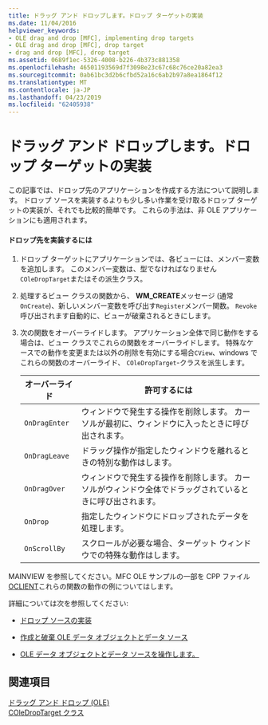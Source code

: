 ```yaml
---
title: ドラッグ アンド ドロップします。ドロップ ターゲットの実装
ms.date: 11/04/2016
helpviewer_keywords:
- OLE drag and drop [MFC], implementing drop targets
- OLE drag and drop [MFC], drop target
- drag and drop [MFC], drop target
ms.assetid: 0689f1ec-5326-4008-b226-4b373c881358
ms.openlocfilehash: 46501193569d7f3098e23c67c68c76ce20a82ea3
ms.sourcegitcommit: 0ab61bc3d2b6cfbd52a16c6ab2b97a8ea1864f12
ms.translationtype: MT
ms.contentlocale: ja-JP
ms.lasthandoff: 04/23/2019
ms.locfileid: "62405938"
---
```

# <a name="drag-and-drop-implementing-a-drop-target"></a>ドラッグ アンド ドロップします。ドロップ ターゲットの実装

この記事では、ドロップ先のアプリケーションを作成する方法について説明します。 ドロップ ソースを実装するよりも少し多い作業を受け取るドロップ ターゲットの実装が、それでも比較的簡単です。 これらの手法は、非 OLE アプリケーションにも適用されます。

#### <a name="to-implement-a-drop-target"></a>ドロップ先を実装するには

1. ドロップ ターゲットにアプリケーションでは、各ビューには、メンバー変数を追加します。 このメンバー変数は、型でなければなりません`COleDropTarget`またはその派生クラス。

1. 処理するビュー クラスの関数から、 **WM_CREATE**メッセージ (通常`OnCreate`)、新しいメンバー変数を呼び出す`Register`メンバー関数。 `Revoke` 呼び出されます自動的に、ビューが破棄されるときにします。

1. 次の関数をオーバーライドします。 アプリケーション全体で同じ動作をする場合は、ビュー クラスでこれらの関数をオーバーライドします。 特殊なケースでの動作を変更または以外の削除を有効にする場合`CView`、windows でこれらの関数のオーバーライド、 `COleDropTarget`-クラスを派生します。

    |オーバーライド|許可するには|
    |--------------|--------------|
    |`OnDragEnter`|ウィンドウで発生する操作を削除します。 カーソルが最初に、ウィンドウに入ったときに呼び出されます。|
    |`OnDragLeave`|ドラッグ操作が指定したウィンドウを離れるときの特別な動作はします。|
    |`OnDragOver`|ウィンドウで発生する操作を削除します。 カーソルがウィンドウ全体でドラッグされているときに呼び出されます。|
    |`OnDrop`|指定したウィンドウにドロップされたデータを処理します。|
    |`OnScrollBy`|スクロールが必要な場合、ターゲット ウィンドウでの特殊な動作はします。|

MAINVIEW を参照してください。MFC OLE サンプルの一部を CPP ファイル[OCLIENT](../overview/visual-cpp-samples.md)これらの関数の動作の例についてはします。

詳細については次を参照してください:

- [ドロップ ソースの実装](../mfc/drag-and-drop-implementing-a-drop-source.md)

- [作成と破棄 OLE データ オブジェクトとデータ ソース](../mfc/data-objects-and-data-sources-creation-and-destruction.md)

- [OLE データ オブジェクトとデータ ソースを操作します。](../mfc/data-objects-and-data-sources-manipulation.md)

## <a name="see-also"></a>関連項目

[ドラッグ アンド ドロップ (OLE)](../mfc/drag-and-drop-ole.md)<br/>
[COleDropTarget クラス](../mfc/reference/coledroptarget-class.md)
